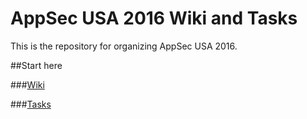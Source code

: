 # AppSec USA 2016 Wiki and Tasks
This is the repository for organizing AppSec USA 2016.

##Start here

###[Wiki](https://github.com/AppSecUSA2016/Tasks-Wiki/wiki)

###[Tasks](https://github.com/AppSecUSA2016/Tasks-Wiki/issues)
